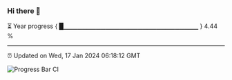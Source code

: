 ### Hi there 👋

⏳ Year progress { █▁▁▁▁▁▁▁▁▁▁▁▁▁▁▁▁▁▁▁▁▁▁▁▁▁▁▁▁▁ } 4.44 %

---

⏰ Updated on Wed, 17 Jan 2024 06:18:12 GMT

![Progress Bar CI](https://github.com/liununu/liununu/workflows/Progress%20Bar%20CI/badge.svg)
